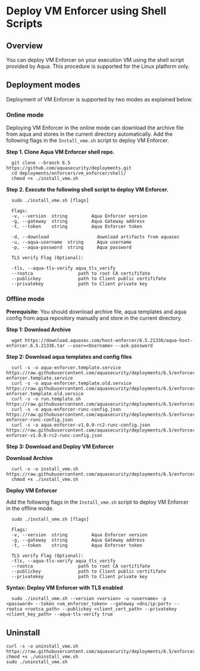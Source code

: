 # Deploy VM Enforcer using Shell Scripts


## Overview

You can deploy VM Enforcer on your execution VM using the shell script provided by Aqua. This procedure is supported for the Linux platform only.

## Deployment modes

Deployment of VM Enforcer is supported by two modes as explained below.
### Online mode

Deploying VM Enforcer in the online mode can download the archive file from aqua and stores in the current directory automatically. Add the following flags in the `Install_vme.sh` script to deploy VM Enforcer.

**Step 1. Clone Aqua VM Enforcer shell repo.**

```shell
  git clone --branch 6.5 https://github.com/aquasecurity/deployments.git
  cd deployments/enforcers/vm_enforcer/shell/
  chmod +x ./install_vme.sh
```

**Step 2. Execute the following shell script to deploy VM Enforcer.**

```shell
  sudo ./install_vme.sh [flags]

  Flags:
  -v, --version  string         Aqua Enforcer version
  -g, --gateway  string         Aqua Gateway address
  -t, --token    string         Aqua Enforcer token

  -d, --download	              download artifacts from aquasec
  -u, --aqua-username  string	  Aqua username
  -p, --aqua-password  string	  Aqua password

  TLS verify Flag (Optional):

  -tls, --aqua-tls-verify aqua_tls_verify
  --rootca                 path to root CA certififate
  --publickey              path to Client public certififate
  --privatekey             path to Client private key  
```

### Offline mode

**Prerequisite:** You should download archive file, aqua templates and aqua config from aqua repository manually and store in the current directory.

**Step 1: Download Archive**

```shell
  wget https://download.aquasec.com/host-enforcer/6.5.21336/aqua-host-enforcer.6.5.21336.tar --user=<Username> --ask-password
```

**Step 2: Download aqua templates and config files**

```shell
  curl -s -o aqua-enforcer.template.service https://raw.githubusercontent.com/aquasecurity/deployments/6.5/enforcers/vm_enforcer/templates/aqua-enforcer.template.service
  curl -s -o aqua-enforcer.template.old.service https://raw.githubusercontent.com/aquasecurity/deployments/6.5/enforcers/vm_enforcer/templates/aqua-enforcer.template.old.service
  curl -s -o run.template.sh https://raw.githubusercontent.com/aquasecurity/deployments/6.5/enforcers/vm_enforcer/templates/run.template.sh
  curl -s -o aqua-enforcer-runc-config.json https://raw.githubusercontent.com/aquasecurity/deployments/6.5/enforcers/vm_enforcer/templates/aqua-enforcer-runc-config.json
  curl -s -o aqua-enforcer-v1.0.0-rc2-runc-config.json https://raw.githubusercontent.com/aquasecurity/deployments/6.5/enforcers/vm_enforcer/templates/aqua-enforcer-v1.0.0-rc2-runc-config.json
```

**Step 3: Download and Deploy VM Enforcer**

**Download Archive**

```shell
  curl -s -o install_vme.sh https://raw.githubusercontent.com/aquasecurity/deployments/6.5/enforcers/vm_enforcer/shell/install_vme.sh
  chmod +x ./install_vme.sh
```

**Deploy VM Enforcer**

Add the following flags in the `Install_vme.sh` script to deploy VM Enforcer in the offline mode.

```shell
  sudo ./install_vme.sh [flags]

  Flags:
  -v, --version  string         Aqua Enforcer version
  -g, --gateway  string         Aqua Gateway address
  -t, --token    string         Aqua Enforcer token

  TLS verify Flag (Optional):
  -tls, --aqua-tls-verify aqua_tls_verify
  --rootca                 path to root CA certififate
  --publickey              path to Client public certififate
  --privatekey             path to Client private key   
```

**Syntax: Deploy VM Enforcer with TLS enabled**

```shell
  sudo ./install_vme.sh --version <version> -u <username> -p <password> --token <vm_enforcer_token> --gateway <dns/ip:port> --rootca <rootca_path> --publickey <client_cert_path> --privatekey <client_key_path> --aqua-tls-verify true

```

## Uninstall

```
curl -s -o uninstall_vme.sh https://raw.githubusercontent.com/aquasecurity/deployments/6.5/enforcers/vm_enforcer/shell/uninstall_vme.sh
chmod +x ./uninstall_vme.sh
sudo ./uninstall_vme.sh
```
